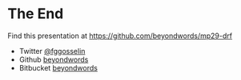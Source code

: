 # The End

Find this presentation at <https://github.com/beyondwords/mp29-drf>

* Twitter [@fggosselin](http://twitter.com/#!/fggosselin "Follow fggosselin on Twitter")
* Github [beyondwords](https://github.com/beyondwords)
* Bitbucket [beyondwords](https://bitbucket.org/beyondwords)